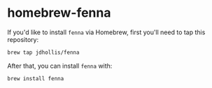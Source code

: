 # homebrew-fenna


If you'd like to install `fenna` via Homebrew, first you'll need to tap this repository:

```bash
brew tap jdhollis/fenna
```

After that, you can install `fenna` with:

```bash
brew install fenna
```

